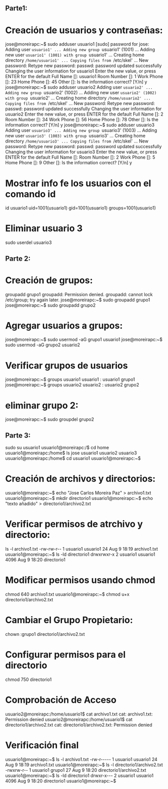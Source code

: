 ## Parte1:
# Creación de usuarios y contraseñas:
jose@moreirapc:~$ sudo adduser usuario1
[sudo] password for jose:
Adding user `usuario1' ...
Adding new group `usuario1' (1001) ...
Adding new user `usuario1' (1001) with group `usuario1' ...
Creating home directory `/home/usuario1' ...
Copying files from `/etc/skel' ...
New password:
Retype new password:
passwd: password updated successfully
Changing the user information for usuario1
Enter the new value, or press ENTER for the default
        Full Name []: usuario1
        Room Number []: 1
        Work Phone []: 23
        Home Phone []: 45
        Other []:
Is the information correct? [Y/n] y
jose@moreirapc:~$ sudo adduser usuario2
Adding user `usuario2' ...
Adding new group `usuario2' (1002) ...
Adding new user `usuario2' (1002) with group `usuario2' ...
Creating home directory `/home/usuario2' ...
Copying files from `/etc/skel' ...
New password:
Retype new password:
passwd: password updated successfully
Changing the user information for usuario2
Enter the new value, or press ENTER for the default
        Full Name []: 2
        Room Number []: 34
        Work Phone []: 56
        Home Phone []: 78
        Other []:
Is the information correct? [Y/n] y
jose@moreirapc:~$ sudo adduser usuario3
Adding user `usuario3' ...
Adding new group `usuario3' (1003) ...
Adding new user `usuario3' (1003) with group `usuario3' ...
Creating home directory `/home/usuario3' ...
Copying files from `/etc/skel' ...
New password:
Retype new password:
passwd: password updated successfully
Changing the user information for usuario3
Enter the new value, or press ENTER for the default
        Full Name []:
        Room Number []: 2
        Work Phone []: 5
        Home Phone []: 9
        Other []:
Is the information correct? [Y/n] y
# Mostrar info fe los usuarios con el comando id
id usuario1
uid=1001(usuario1) gid=1001(usuario1) groups=1001(usuario1)
# Eliminar usuario 3
sudo userdel usuario3
## Parte 2:
# Creación de grupos: 
groupadd grupo1
groupadd: Permission denied.
groupadd: cannot lock /etc/group; try again later.
jose@moreirapc:~$ sudo groupadd grupo1
jose@moreirapc:~$ sudo groupadd grupo2
# Agregar usuarios a grupos: 
jose@moreirapc:~$ sudo usermod -aG grupo1 usuario1
jose@moreirapc:~$ sudo usermod -aG grupo2 usuario2
# Verificar grupos de usuarios
jose@moreirapc:~$ groups usuario1
usuario1 : usuario1 grupo1
jose@moreirapc:~$ groups usuario2
usuario2 : usuario2 grupo2
# eliminar grupo 2:
jose@moreirapc:~$ sudo groupdel grupo2
## Parte 3:
sudo su usuario1
usuario1@moreirapc:/$ cd home
usuario1@moreirapc:/home$ ls
jose  usuario1  usuario2  usuario3
usuario1@moreirapc:/home$ cd usuario1
usuario1@moreirapc:~$
# Creación de archivos y directorios:
usuario1@moreirapc:~$ echo "Jose Carlos Moreira Paz" > archivo1.txt
usuario1@moreirapc:~$ mkdir directorio1
usuario1@moreirapc:~$ echo "texto añadido" > directorio1/archivo2.txt
# Verificar permisos de atrchivo y directorio:
ls -l archivo1.txt
-rw-rw-r-- 1 usuario1 usuario1 24 Aug  9 18:19 archivo1.txt
usuario1@moreirapc:~$ ls -ld directorio1
drwxrwxr-x 2 usuario1 usuario1 4096 Aug  9 18:20 directorio1
# Modificar permisos usando chmod
chmod 640 archivo1.txt
usuario1@moreirapc:~$ chmod u+x directorio1/archivo2.txt
# Cambiar el Grupo Propietario:
chown :grupo1 directorio1/archivo2.txt
# Configurar permisos para el directorio
chmod 750 directorio1
# Comprobación de Acceso
usuario2@moreirapc:/home/usuario1$ cat archivo1.txt
cat: archivo1.txt: Permission denied
usuario2@moreirapc:/home/usuario1$ cat directorio1/archivo2.txt
cat: directorio1/archivo2.txt: Permission denied
# Verificación final
usuario1@moreirapc:~$ ls -l archivo1.txt
-rw-r----- 1 usuario1 usuario1 24 Aug  9 18:19 archivo1.txt
usuario1@moreirapc:~$ ls -l directorio1/archivo2.txt
-rwxrw-r-- 1 usuario1 grupo1 27 Aug  9 18:20 directorio1/archivo2.txt
usuario1@moreirapc:~$ ls -ld directorio1
drwxr-x--- 2 usuario1 usuario1 4096 Aug  9 18:20 directorio1
usuario1@moreirapc:~$
